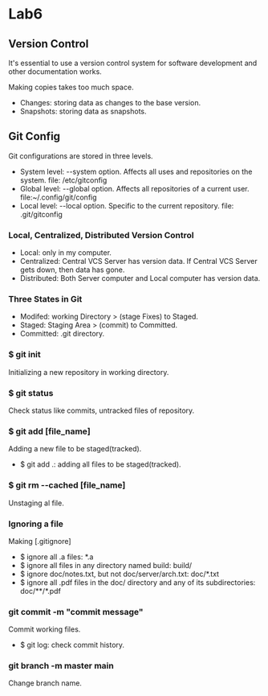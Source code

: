 # Lab6
## Version Control
It's essential to use a version control system for software development and other documentation works.

Making copies takes too much space.

- Changes: storing data as changes to the base version.
- Snapshots: storing data as snapshots.
## Git Config
Git configurations are stored in three levels.
- System level: --system option. Affects all uses and repositories on the system. file: /etc/gitconfig
- Global level: --global option. Affects all repositories of a current user. file:~/.config/git/config
- Local level: --local option. Specific to the current repository. file: .git/gitconfig
### Local, Centralized, Distributed Version Control
- Local: only in my computer.
- Centralized: Central VCS Server has version data. If Central VCS Server gets down, then data has gone.
- Distributed: Both Server computer and Local computer has version data.
### Three States in Git
- Modifed: working Directory > (stage Fixes) to Staged.
- Staged: Staging Area > (commit) to Committed.
- Committed: .git directory.
### $ git init
Initializing a new repository in working directory.
### $ git status
Check status like commits, untracked files of repository.
### $ git add [file_name]
Adding a new file to be staged(tracked).
- $ git add .: adding all files to be staged(tracked).
### $ git rm --cached [file_name]
Unstaging al file.
### Ignoring a file
Making [.gitignore]
- $ ignore all .a files: *.a
- $ ignore all files in any directory named build: build/
- $ ignore doc/notes.txt, but not doc/server/arch.txt: doc/*.txt
- $ ignore all .pdf files in the doc/ directory and any of its subdirectories: doc/**/*.pdf
### git commit -m "commit message"
Commit working files.
- $ git log: check commit history.
### git branch -m master main
Change branch name.
